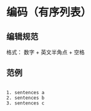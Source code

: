 # 编码（有序列表）


## 编辑规范


格式： 数字 + 英文半角点 + 空格



## 范例

<code>
1. sentences a  
2. sentences b  
3. sentences c  
</code>

